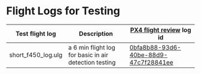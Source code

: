 # Flight Logs for Testing

| Test flight log | Description | [PX4 flight review](https://logs.px4.io/) log id |
| --------------- | ----------- | ---------------------------------------------------- |
| short_f450_log.ulg | a 6 min flight log for basic in air detection testing | [0bfa8b88-93d6-40be-88d9-47c7f28841ee](https://logs.px4.io/plot_app?log=0bfa8b88-93d6-40be-88d9-47c7f28841ee) |

